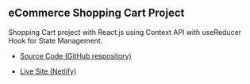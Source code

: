 ## eCommerce Shopping Cart Project

Shopping Cart project with React.js using Context API with useReducer Hook for State Management.

- [Source Code (GitHub respository)](https://github.com/javigong/react-ecommerce-shopping-cart-with-context-reducer-hooks)

- [Live Site (Netlify)](https://react-ecommerce-shopping-cart-with-context-reducer-hooks.netlify.app/)
